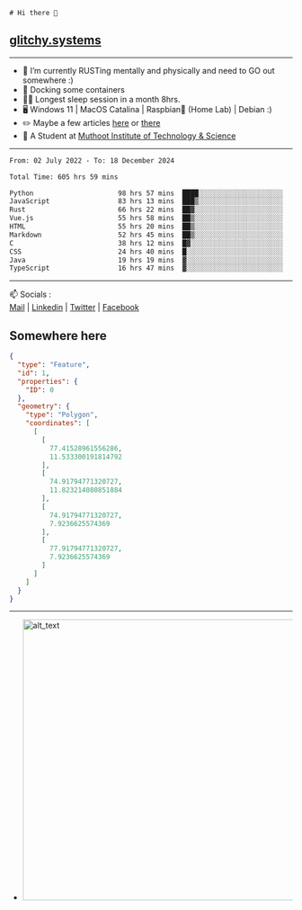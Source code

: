 ```
# Hi there 👋
```
## [glitchy.systems](https://glitchy.systems)
---

- 🌱 I’m currently RUSTing mentally and physically and need to GO out somewhere :)
- 🐋 Docking some containers
- 😶‍🌫️ Longest sleep session in a month 8hrs.
- 🖥️ Windows 11 | MacOS Catalina | Raspbian🥧 (Home Lab) | Debian :)
- ✏️ Maybe a few articles [here](https://medium.com/@advaithnarayanan8) or [there](https://medium.com/@advaithnarayanan8)
- 📑 A Student at [Muthoot Institute of Technology & Science](https://mgmits.ac.in/)



---

<!--START_SECTION:waka-->

```txt
From: 02 July 2022 - To: 18 December 2024

Total Time: 605 hrs 59 mins

Python                     98 hrs 57 mins  ████░░░░░░░░░░░░░░░░░░░░░   16.33 %
JavaScript                 83 hrs 13 mins  ███▒░░░░░░░░░░░░░░░░░░░░░   13.73 %
Rust                       66 hrs 22 mins  ██▓░░░░░░░░░░░░░░░░░░░░░░   10.95 %
Vue.js                     55 hrs 58 mins  ██▒░░░░░░░░░░░░░░░░░░░░░░   09.24 %
HTML                       55 hrs 20 mins  ██▒░░░░░░░░░░░░░░░░░░░░░░   09.13 %
Markdown                   52 hrs 45 mins  ██▒░░░░░░░░░░░░░░░░░░░░░░   08.71 %
C                          38 hrs 12 mins  █▓░░░░░░░░░░░░░░░░░░░░░░░   06.30 %
CSS                        24 hrs 40 mins  █░░░░░░░░░░░░░░░░░░░░░░░░   04.07 %
Java                       19 hrs 19 mins  ▓░░░░░░░░░░░░░░░░░░░░░░░░   03.19 %
TypeScript                 16 hrs 47 mins  ▓░░░░░░░░░░░░░░░░░░░░░░░░   02.77 %
```

<!--END_SECTION:waka-->

---

📫 Socials :<br>
[Mail](mailto:advaith@glitchy.systems) | [Linkedin](https://www.linkedin.com/in/advaith-narayanan-a72152214/) | [Twitter](https://twitter.com/advaithnarayan) | [Facebook](https://screenmessage.com/qinq)

## Somewhere here

```geojson
{
  "type": "Feature",
  "id": 1,
  "properties": {
    "ID": 0
  },
  "geometry": {
    "type": "Polygon",
    "coordinates": [
      [
        [
          77.41528961556286,
          11.533300191814792
        ],
        [
          74.91794771320727,
          11.823214080851884
        ],
        [
          74.91794771320727,
          7.9236625574369
        ],
        [
          77.91794771320727,
          7.9236625574369
        ]
      ]
    ]
  }
}
```


--- 
- [<img alt="alt_text" width="500px" src="https://valid.x86.fr/cache/banner/xv24bv-6.png" />](https://valid.x86.fr/xv24bv)


